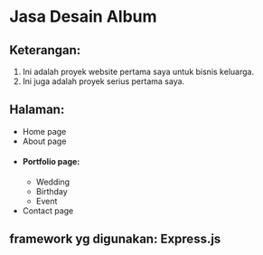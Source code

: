 # Jasa Desain Album
## Keterangan:
  1. Ini adalah proyek website pertama saya untuk bisnis keluarga.
  2. Ini juga adalah proyek serius pertama saya.

## Halaman:
  - Home page
  - About page
  - #### Portfolio page:
    - Wedding
    - Birthday
    - Event
  - Contact page

## framework yg digunakan: Express.js